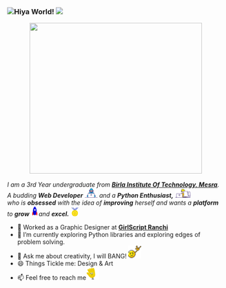 ### <img src="https://github.com/TheDudeThatCode/TheDudeThatCode/blob/master/Assets/Hi.gif" width="29px">Hiya World!&nbsp;<img src="https://github.com/TheDudeThatCode/TheDudeThatCode/blob/master/Assets/Earth.gif" width="24px">

<p align="center"><img src="https://github.com/aditisneh/aditisneh/blob/master/ezgif.com-optimize.gif" width="400px" height="350px"></p>

<p>
  <em>
    I am a 3rd Year undergraduate from <a href="https://www.bitmesra.ac.in/BIT_Mesra?cid=4&pid=H"> <b>Birla Institute Of Technology, Mesra</b></a>. <br>
    A budding <b>Web Developer</b> <img src="https://github.com/aditisneh/aditisneh/blob/master/Developer.gif" width="30px"> and a <b>Python Enthusiast,</b>&nbsp;<img src="https://github.com/aditisneh/aditisneh/blob/master/Designer.gif" width="36px"><br>who is <b>obsessed</b>
    with the idea of <b>improving</b> herself and wants a <b>platform</b> to 
    <b>grow</b> <img src="https://github.com/aditisneh/aditisneh/blob/master/Rocket.gif" width="18px">and 
    <b>excel.</b> <img src="https://github.com/aditisneh/aditisneh/blob/master/Medal.gif" width="20px">
  </em>  
</p>


- 🔭 Worked as a Graphic Designer at <a href="https://www.girlscript.tech/home"><b>GirlScript Ranchi</b></a>
- 🌱 I’m currently exploring Python libraries and exploring edges of problem solving. 
- 💬 Ask me about creativity, I will BANG! <img src="https://github.com/aditisneh/aditisneh/blob/master/headbang.gif" width="30px">
- 😄 Things Tickle me: Design & Art
- 📫 Feel free to reach me<img src="https://github.com/aditisneh/aditisneh/blob/master/wave.gif" width="30px">
